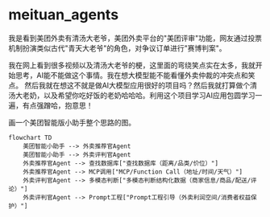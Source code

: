 # meituan_agents
我是看到美团外卖有清汤大老爷，美团外卖平台的"美团评审"功能，网友通过投票机制扮演类似古代"青天大老爷"的角色，对争议订单进行"赛博判案"。

我在网上看到很多视频以及清汤大老爷的梗，这里面的弯绕笑点实在太多，我就开始思考，AI能不能做这个事情。我在想大模型能不能看懂外卖仲裁的冲突点和笑点。
然后我就在想这不就是做AI大模型应用很好的项目吗？然后我就打算做个清汤大老奶，以及希望你吃好饭的老奶哈哈哈。利用这个项目学习AI应用包圆学习一遍，有点强蹭哈，抱意思！

画一个美团智能版小助手整个思路的图。


```mermaid
flowchart TD
    美团智能小助手 --> 外卖推荐官Agent
    美团智能小助手 --> 外卖评判官Agent
    外卖推荐官Agent --> 查找数据库["查找数据库（距离/品类/价位）"]
    外卖推荐官Agent --> MCP调用["MCP/Function Call（地址/时间/天气）"]
    外卖评判官Agent --> 多模态判断["多模态判断结构化数据（商家信息/商品/配送/评论）"]
    外卖评判官Agent --> Prompt工程["Prompt工程引导（外卖利润空间/消费者权益保护）"]
```
